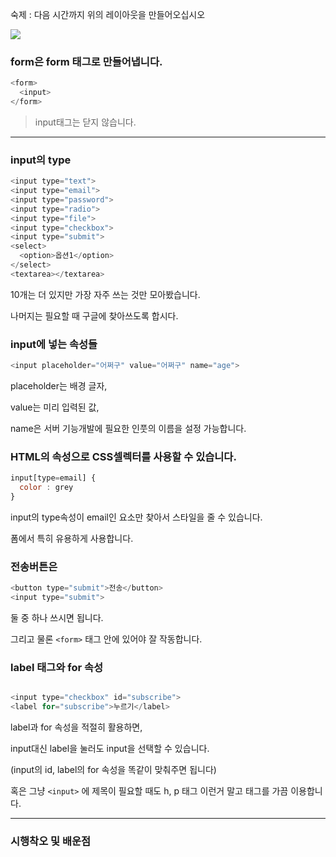 숙제 : 다음 시간까지 위의 레이아웃을 만들어오십시오

![](https://velog.velcdn.com/images/gil0127/post/0bf84798-73b4-4318-8a02-beb7baa0dbfa/image.png)


### form은 form 태그로 만들어냅니다.

```js
<form>
  <input>
</form>

```

> input태그는 닫지 않습니다. 

----------

### input의 type

```js
<input type="text">
<input type="email">
<input type="password">
<input type="radio">
<input type="file">
<input type="checkbox">
<input type="submit">
<select>
  <option>옵션1</option>
</select>
<textarea></textarea>

```

10개는 더 있지만 가장 자주 쓰는 것만 모아봤습니다. 

나머지는 필요할 때 구글에 찾아쓰도록 합시다.  

### input에 넣는 속성들

```js
<input placeholder="어쩌구" value="어쩌구" name="age">

```

placeholder는 배경 글자,

value는 미리 입력된 값,

name은 서버 기능개발에 필요한 인풋의 이름을 설정 가능합니다.


### HTML의 속성으로 CSS셀렉터를 사용할 수 있습니다.

```js
input[type=email] {
  color : grey
}

```

input의 type속성이 email인 요소만 찾아서 스타일을 줄 수 있습니다. 

폼에서 특히 유용하게 사용합니다. 

### 전송버튼은 

```js
<button type="submit">전송</button>
<input type="submit">

```

둘 중 하나 쓰시면 됩니다.

그리고 물론 `<form>` 태그 안에 있어야 잘 작동합니다.

### label 태그와 for 속성

```js

<input type="checkbox" id="subscribe">
<label for="subscribe">누르기</label>

```

label과 for 속성을 적절히 활용하면,

input대신 label을 눌러도 input을 선택할 수 있습니다.

(input의 id, label의 for 속성을 똑같이 맞춰주면 됩니다)

 

혹은 그냥 `<input>` 에 제목이 필요할 때도 h, p 태그 이런거 말고 <label> 태그를 가끔 이용합니다.

----------------

### 시행착오 및 배운점




